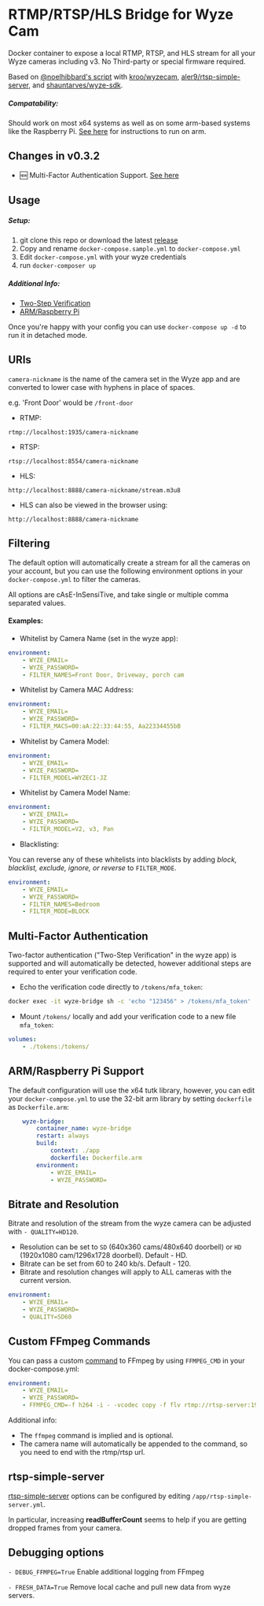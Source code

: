 # RTMP/RTSP/HLS Bridge for Wyze Cam

Docker container to expose a local RTMP, RTSP, and HLS stream for all your Wyze cameras including v3. No Third-party or special firmware required.

Based on [@noelhibbard's script](https://gist.github.com/noelhibbard/03703f551298c6460f2fd0bfdbc328bd#file-readme-md) with [kroo/wyzecam](https://github.com/kroo/wyzecam), [aler9/rtsp-simple-server](https://github.com/aler9/rtsp-simple-server), and [shauntarves/wyze-sdk](https://github.com/shauntarves/wyze-sdk).

##### Compatability:
Should work on most x64 systems as well as on some arm-based systems like the Raspberry Pi. 
[See here](#armraspberry-pi-support) for instructions to run on arm.

## Changes in v0.3.2

- 🆕 Multi-Factor Authentication Support. [See here](#Multi-Factor-Authentication) 

## Usage

##### Setup:
1. git clone this repo or download the latest [release](https://github.com/mrlt8/docker-wyze-bridge/releases)
1. Copy and rename `docker-compose.sample.yml` to `docker-compose.yml` 
1. Edit `docker-compose.yml` with your wyze credentials
1. run `docker-composer up`

##### Additional Info:
- [Two-Step Verification](#Multi-Factor-Authentication)
- [ARM/Raspberry Pi](#armraspberry-pi-support)

Once you're happy with your config you can use `docker-compose up -d` to run it in detached mode.


## URIs

`camera-nickname` is the name of the camera set in the Wyze app and are converted to lower case with hyphens in place of spaces. 

e.g. 'Front Door' would be `/front-door`


- RTMP:  
```
rtmp://localhost:1935/camera-nickname
```
- RTSP:  
```
rtsp://localhost:8554/camera-nickname
```
- HLS:  
```
http://localhost:8888/camera-nickname/stream.m3u8
```
- HLS can also be viewed in the browser using:
```
http://localhost:8888/camera-nickname
```


## Filtering

The default option will automatically create a stream for all the cameras on your account, but you can use the following environment options in your `docker-compose.yml` to filter the cameras.

All options are cAsE-InSensiTive, and take single or multiple comma separated values.


#### Examples:

- Whitelist by Camera Name (set in the wyze app):
```yaml
environment:
    - WYZE_EMAIL=
    - WYZE_PASSWORD=
    - FILTER_NAMES=Front Door, Driveway, porch cam
```
- Whitelist by Camera MAC Address:
```yaml
environment:
    - WYZE_EMAIL=
    - WYZE_PASSWORD=
    - FILTER_MACS=00:aA:22:33:44:55, Aa22334455bB
```
- Whitelist by Camera Model:
```yaml
environment:
    - WYZE_EMAIL=
    - WYZE_PASSWORD=
    - FILTER_MODEL=WYZEC1-JZ
```
- Whitelist by Camera Model Name:
```yaml
environment:
    - WYZE_EMAIL=
    - WYZE_PASSWORD=
    - FILTER_MODEL=V2, v3, Pan
```
- Blacklisting:

You can reverse any of these whitelists into blacklists by adding *block, blacklist, exclude, ignore, or reverse* to `FILTER_MODE`. 

```yaml
environment:
    - WYZE_EMAIL=
    - WYZE_PASSWORD=
    - FILTER_NAMES=Bedroom
    - FILTER_MODE=BLOCK
```

## Multi-Factor Authentication

Two-factor authentication ("Two-Step Verification" in the wyze app) is supported and will automatically be detected, however additional steps are required to enter your verification code.

- Echo the verification code directly to `/tokens/mfa_token`:
```bash
docker exec -it wyze-bridge sh -c 'echo "123456" > /tokens/mfa_token'
```
- Mount `/tokens/` locally and add your verification code to a new file `mfa_token`: 
```YAML
volumes: 
    - ./tokens:/tokens/
```


## ARM/Raspberry Pi Support

The default configuration will use the x64 tutk library, however, you can edit your `docker-compose.yml` to use the 32-bit arm library by setting `dockerfile` as `Dockerfile.arm`:

```YAML
    wyze-bridge:
        container_name: wyze-bridge
        restart: always
        build: 
            context: ./app
            dockerfile: Dockerfile.arm
        environment:
            - WYZE_EMAIL=
            - WYZE_PASSWORD=
```

## Bitrate and Resolution

Bitrate and resolution of the stream from the wyze camera can be adjusted with `- QUALITY=HD120`.
- Resolution can be set to `SD` (640x360 cams/480x640 doorbell) or `HD` (1920x1080 cam/1296x1728 doorbell). Default - HD.
- Bitrate can be set from 60 to 240 kb/s. Default - 120.
- Bitrate and resolution changes will apply to ALL cameras with the current version.

```yaml
environment:
    - WYZE_EMAIL=
    - WYZE_PASSWORD=
    - QUALITY=SD60
```

## Custom FFmpeg Commands

You can pass a custom [command](https://ffmpeg.org/ffmpeg.html) to FFmpeg by using `FFMPEG_CMD` in your docker-compose.yml:

```YAML
environment:
    - WYZE_EMAIL=
    - WYZE_PASSWORD=
    - FFMPEG_CMD=-f h264 -i - -vcodec copy -f flv rtmp://rtsp-server:1935/
```
Additional info:
- The `ffmpeg` command is implied and is optional.
- The camera name will automatically be appended to the command, so you need to end with the rtmp/rtsp url.


## rtsp-simple-server
[rtsp-simple-server](https://github.com/aler9/rtsp-simple-server) options can be configured by editing `/app/rtsp-simple-server.yml`.

In particular, increasing **readBufferCount** seems to help if you are getting dropped frames from your camera.


## Debugging options

`- DEBUG_FFMPEG=True` Enable additional logging from FFmpeg

`- FRESH_DATA=True` Remove local cache and pull new data from wyze servers.
